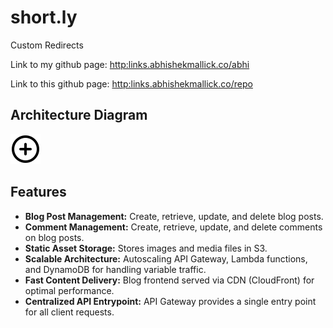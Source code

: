 # short.ly

Custom Redirects

  Link to my github page: <http:links.abhishekmallick.co/abhi>

  Link to this github page: <http:links.abhishekmallick.co/repo>

## Architecture Diagram
![Architecture](./architecture.svg)

## Features
*   **Blog Post Management:** Create, retrieve, update, and delete blog posts.
*   **Comment Management:** Create, retrieve, update, and delete comments on blog posts.
*   **Static Asset Storage:** Stores images and media files in S3.
*   **Scalable Architecture:** Autoscaling API Gateway, Lambda functions, and DynamoDB for handling variable traffic.
*   **Fast Content Delivery:** Blog frontend served via CDN (CloudFront) for optimal performance.
*   **Centralized API Entrypoint:** API Gateway provides a single entry point for all client requests.